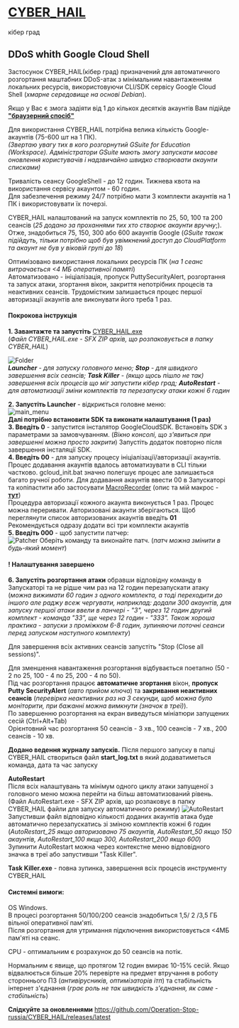 # [CYBER_HAIL](https://sites.google.com/view/operationrussia/cyber_hail)
кібер град
## DDoS whith Google Cloud Shell
    
Застосунок CYBER_HAIL(кібер град) призначений для автоматичного розгортання маштабних DDoS-атак з мінімальним навантаженням локальних ресурсів, використовуючи CLI/SDK сервісу Google Cloud Shell (*хмарне середовище на основі Debian*).    
    
Якщо у Вас є змога задіяти від 1 до кількох десятків акаунтів Вам підійде **["браузерний спосіб"](https://github.com/Operation-Stop-russia/Gcloudshell_ddos/blob/main/README.md#ddos-whith-google-cloud-shell)**    

Для використання CYBER_HAIL потрібна велика кількість Google-акаунтів (75-600 шт на 1 ПК).    
*(Звертаю увагу тих в кого розгорнутий GSuite for Education (Workspace). Адміністратори GSuite мають змогу запускати масове оновлення користувачів і надзвичайно швидко створювати акаунти списками)*
    
Тривалiсть сеансу GoogleShell - до 12 годин. Тижнева квота на використання сервісу акаунтом - 60 годин.  
Для забезпечення режиму 24/7 потрiбно мати 3 комплекти акаунтiв на 1 ПК i використовувати їх почерзi. 
    
CYBER_HAIL налаштований на запуск комплектів по 25, 50, 100 та 200 сеансів (*25 додано за проханнями тих хто створює акаунти вручну*;). Отже, знадобиться 75, 150, 300 або 600 акаунтів Google (*GSuite також підійдуть, тільки потрібно щоб був увімкнений доступ до CloudPlatform та акаунт не був у віковій групі до 18*)

Оптимізовано використання локальних ресурсів ПК (*на 1 сеанс витрачається <4 МБ оперативної памяті*)    
Автоматизовано - ініціалізація, пропуск PuttySecurityAlert, розгортання та запуск атаки, згортання вікон, закриття непотрібних процесів та неактивних сеансів.
Трудомістким залишається процес першої авторизації акаунтів але виконувати його треба 1 раз.
    
#### Покрокова інструкція 
**1. Завантажте та запустіть** [CYBER_HAIL.exe](https://github.com/Operation-Stop-russia/CYBER_HAIL/releases/latest/download/CYBER_HAIL.exe)    
(*Файл CYBER_HAIL.exe  - SFX ZIP архів, що розпаковується в папку CYBER_HAIL*)   
  
![Folder](https://github.com/Operation-Stop-russia/CYBER_HAIL/blob/main/Sources%20(*.bat%20and%20*.exe%20in%20readable%20formats)/img/folder.png "CYBER_HAIL Folder")  
***Launcher** - для запуску головного меню; **Stop** - для швидкого завершення всіх сеансів; **Task Killer** - (якщо щось пішло не так) завершення всіх процесів що міг запустити кібер град; **AutoRestart**  - для автоматизації зміни комплектів та перезапуску атаки кожні 6 годин*    
    
**2. Запустіть Launcher** - відкриється головне меню:    
![main_menu](https://github.com/Operation-Stop-russia/CYBER_HAIL/blob/main/Sources%20(*.bat%20and%20*.exe%20in%20readable%20formats)/img/main_menu.jpg "CYBER_HAIL MainMenu")     
**Далі потрібно встановити SDK та виконати налаштування (1 раз)**    
**3. Введіть 0** - запустится інсталятор GoogleCloudSDK. Встановiть SDK з параметрами за замовчуванням. (*Вiкно консолi, що з'явиться при завершеннi можна просто закрити*) Запустiть додаток повторно пiсля завершення iнсталяцiї SDK.      
**4.  Введіть 00** - для запуску процесу ініціалізації/авторизації акаунтів.     
Процес додавання акаунтів вдалось автоматизувати в CLI тільки частково. gcloud_init.bat значно полегшує процес але залишається багато ручної роботи. Для додавання акаунтів ввести 00 в Запускаторі та копіпастити або застосувати [MacroRecorder](https://www.macrorecorder.com/MacroRecorder_Portable.zip) (опис та мій макрос - **[тут](https://github.com/Operation-Stop-russia/CYBER_HAIL/tree/main/Sources%20(*.bat%20and%20*.exe%20in%20readable%20formats)/authorization%20macro)**)     
Процедура авторизації кожного акаунта виконується 1 раз. Процес можна переривати. Авторизовані акаунти зберігаються. Щоб переглянути список авторизованих акаунтів введіть **01**     
Рекомендується одразу додати всi три комплекти акаунтiв     
**5. Введіть 000** - щоб запустити патчер:     
![Patcher](https://github.com/Operation-Stop-russia/CYBER_HAIL/blob/main/Sources%20(*.bat%20and%20*.exe%20in%20readable%20formats)/img/patcher.jpg)    
Оберіть команду та виконайте патч. (*патч можна змінити в будь-який момент*)        
    
#### ! Налаштування завершено
    
**6. Запустіть розгортання атаки** обравши відповідну команду в Запускаторі та не рідше чим раз на 12 годин перезапускати атаку (*можна вижимати 60 годин з одного комплекта, а тоді переходити до іншого але раджу всеж чергувати, наприклад: додали 300 акаунтів, для запуску першої атаки ввели в ланчері - "3", через 12 годин другий комплект - команда "33", ще через 12 годин - "333". Також хороша практика - запуски з проміжком 6-8 годин, зупиняючи поточні сеанси перед запуском наступного комплекту*)
    
Для завершення всіх активних сеансів запустіть "Stop (Close all sessions)".
    
Для зменшення навантаження розгортання відбувається поетапно (50 - 2 по 25, 100 - 4 по 25, 200 - 4 по 50).    
Під час розгортання працює **автоматичне згортання** вікон, **пропуск  Putty SecurityAlert** (*авто прийом ключа*) та **закривання неактивних сеансів** (*перевірка неактивних раз на 3 секунди, щоб можна було моніторити, при бажанні можна вимкнути (значок в треї)*).    
По завершенню розгортання на екран виведуться мініатюри запущених сесій (Ctrl+Alt+Tab)     
Орієнтовний час розгортання 50 сеансів - 3 хв., 100 сеансів - 7 хв., 200 сеансів - 10 хв.    
  
**Додано ведення журналу запусків.** Після першого запуску в папці CYBER_HAIL створиться файл **start_log.txt** в який додаватиметься команда, дата та час запуску    
    
  
**AutoRestart**    
Після всіх налаштувань та мінімум одного циклу атаки запущеної з головного меню можна перейти на більш автоматизований рівень.    
(Файл AutoRestart.exe  - SFX ZIP архів, що розпаковує в папку CYBER_HAIL файли для запуску автоматичного режиму)
![AutoRestart](https://github.com/Operation-Stop-russia/CYBER_HAIL/blob/main/Sources%20(*.bat%20and%20*.exe%20in%20readable%20formats)/img/AutoRestart.png "AutoRestart CYBER_HAIL")    
Запустивши файл відповідно кількості доданих акаунтів атака буде автоматично перезапускатись зі зміною комплектів кожні 6 годин (*AutoRestart_25  якщо авторизовано 75 акаунтів,  AutoRestart_50 якщо 150 акаунтів, AutoRestart_100 якщо 300,  AutoRestart_200 якщо 600*)    
Зупинити AutoRestart можна через контекстне меню відповідного значка в треї або запустивши "Task Killer".      
       
  
**Task Killer.exe** - повна зупинка, завершення всіх процесів инструменту CYBER_HAIL
    
    
#### Системні вимоги:      
OS Windows.    
В процесі розгортання 50/100/200 сеансів знадобиться 1,5/ 2 /3,5 ГБ вільної оперативної пам'яті.    
Після розгортання для утримання підключення використовується <4МБ  пам'яті на сеанс.    
    
CPU - оптимальним є розрахунок до 50 сеансів на потік.
    
Нормальним є явище, що протягом 12 годин вмирає 10-15% сесій. Якщо відвалюється більше 20% перевірте на предмет втручання в роботу стороннього ПЗ (*антивірусників, оптимізаторів ітп*) та стабільність інтернет з'єднання (*грає роль не так швидкість з'єднання, як саме - стабільність*)
    
**Слідкуйте за оновленнями** https://github.com/Operation-Stop-russia/CYBER_HAIL/releases/latest 
